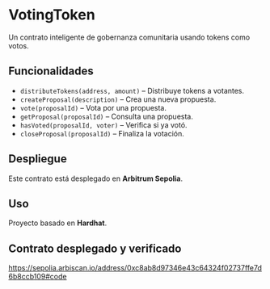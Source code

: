 # VotingToken

Un contrato inteligente de gobernanza comunitaria usando tokens como votos.

## Funcionalidades

- `distributeTokens(address, amount)` – Distribuye tokens a votantes.
- `createProposal(description)` – Crea una nueva propuesta.
- `vote(proposalId)` – Vota por una propuesta.
- `getProposal(proposalId)` – Consulta una propuesta.
- `hasVoted(proposalId, voter)` – Verifica si ya votó.
- `closeProposal(proposalId)` – Finaliza la votación.

## Despliegue

Este contrato está desplegado en **Arbitrum Sepolia**.

## Uso

Proyecto basado en **Hardhat**.

## Contrato desplegado y verificado

https://sepolia.arbiscan.io/address/0xc8ab8d97346e43c64324f02737ffe7d6b8ccb109#code
